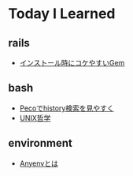 # Today I Learned
## rails
- [インストール時にコケやすいGem](rails/easily-failed-to-install-gems.md)

## bash
- [Pecoでhistory検索を見やすく](bash/peco-history.md)
- [UNIX哲学](bash/the-unix-philosophy.md)

## environment
- [Anyenvとは](environment/anyenv.md)

